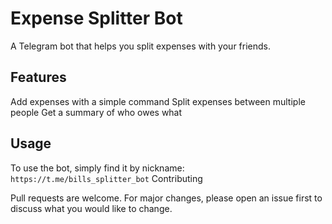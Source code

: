 # Expense Splitter Bot

A Telegram bot that helps you split expenses with your friends.

## Features

Add expenses with a simple command
Split expenses between multiple people
Get a summary of who owes what

## Usage

To use the bot, simply find it by nickname: `https://t.me/bills_splitter_bot`
Contributing

Pull requests are welcome. For major changes, please open an issue first to discuss what you would like to change.
